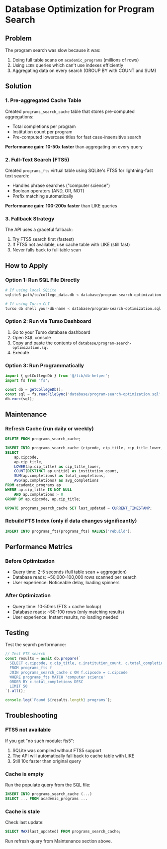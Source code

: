 # Database Optimization for Program Search

## Problem
The program search was slow because it was:
1. Doing full table scans on `academic_programs` (millions of rows)
2. Using `LIKE` queries which can't use indexes efficiently
3. Aggregating data on every search (GROUP BY with COUNT and SUM)

## Solution

### 1. Pre-aggregated Cache Table
Created `programs_search_cache` table that stores pre-computed aggregations:
- Total completions per program
- Institution count per program  
- Pre-computed lowercase titles for fast case-insensitive search

**Performance gain: 10-50x faster** than aggregating on every query

### 2. Full-Text Search (FTS5)
Created `programs_fts` virtual table using SQLite's FTS5 for lightning-fast text search:
- Handles phrase searches ("computer science")
- Boolean operators (AND, OR, NOT)
- Prefix matching automatically

**Performance gain: 100-200x faster** than LIKE queries

### 3. Fallback Strategy
The API uses a graceful fallback:
1. Try FTS5 search first (fastest)
2. If FTS5 not available, use cache table with LIKE (still fast)
3. Never falls back to full table scan

## How to Apply

### Option 1: Run SQL File Directly
```bash
# If using local SQLite
sqlite3 path/to/college_data.db < database/program-search-optimization.sql

# If using Turso CLI
turso db shell your-db-name < database/program-search-optimization.sql
```

### Option 2: Run via Turso Dashboard
1. Go to your Turso database dashboard
2. Open SQL console
3. Copy and paste the contents of `database/program-search-optimization.sql`
4. Execute

### Option 3: Run Programmatically
```typescript
import { getCollegeDb } from '@/lib/db-helper';
import fs from 'fs';

const db = getCollegeDb();
const sql = fs.readFileSync('database/program-search-optimization.sql', 'utf-8');
db.exec(sql);
```

## Maintenance

### Refresh Cache (run daily or weekly)
```sql
DELETE FROM programs_search_cache;

INSERT INTO programs_search_cache (cipcode, cip_title, cip_title_lower, institution_count, total_completions, avg_completions)
SELECT 
    ap.cipcode,
    ap.cip_title,
    LOWER(ap.cip_title) as cip_title_lower,
    COUNT(DISTINCT ap.unitid) as institution_count,
    SUM(ap.completions) as total_completions,
    AVG(ap.completions) as avg_completions
FROM academic_programs ap
WHERE ap.cip_title IS NOT NULL 
    AND ap.completions > 0
GROUP BY ap.cipcode, ap.cip_title;

UPDATE programs_search_cache SET last_updated = CURRENT_TIMESTAMP;
```

### Rebuild FTS Index (only if data changes significantly)
```sql
INSERT INTO programs_fts(programs_fts) VALUES('rebuild');
```

## Performance Metrics

### Before Optimization
- Query time: 2-5 seconds (full table scan + aggregation)
- Database reads: ~50,000-100,000 rows scanned per search
- User experience: Noticeable delay, loading spinners

### After Optimization  
- Query time: 10-50ms (FTS + cache lookup)
- Database reads: ~50-100 rows (only matching results)
- User experience: Instant results, no loading needed

## Testing

Test the search performance:

```typescript
// Test FTS search
const results = await db.prepare(`
  SELECT c.cipcode, c.cip_title, c.institution_count, c.total_completions
  FROM programs_fts f
  JOIN programs_search_cache c ON f.cipcode = c.cipcode
  WHERE programs_fts MATCH 'computer science'
  ORDER BY c.total_completions DESC
  LIMIT 50
`).all();

console.log(`Found ${results.length} programs`);
```

## Troubleshooting

### FTS5 not available
If you get "no such module: fts5":
1. SQLite was compiled without FTS5 support
2. The API will automatically fall back to cache table with LIKE
3. Still 10x faster than original query

### Cache is empty
Run the populate query from the SQL file:
```sql
INSERT INTO programs_search_cache (...)
SELECT ... FROM academic_programs ...
```

### Cache is stale
Check last update:
```sql
SELECT MAX(last_updated) FROM programs_search_cache;
```

Run refresh query from Maintenance section above.
